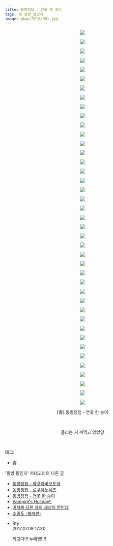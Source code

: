 ```yaml
---
title: 동방청첩 - 연꽃 한 송이
tags: 青 동방_동인지
image: ghap/3518/001.jpg
---
```

<div class="article">
<p style="text-align: center; clear: none; float: none;"><img src="{{ site.nasurl }}/ghap/3518/001.jpg"/></p>
<p style="text-align: center; clear: none; float: none;"><img src="{{ site.nasurl }}/ghap/3518/002.jpg"/></p>
<p style="text-align: center; clear: none; float: none;"><img src="{{ site.nasurl }}/ghap/3518/003.jpg"/></p>
<p style="text-align: center; clear: none; float: none;"><img src="{{ site.nasurl }}/ghap/3518/004.jpg"/></p>
<p style="text-align: center; clear: none; float: none;"><img src="{{ site.nasurl }}/ghap/3518/005.jpg"/></p>
<p style="text-align: center; clear: none; float: none;"><img src="{{ site.nasurl }}/ghap/3518/006.jpg"/></p>
<p style="text-align: center; clear: none; float: none;"><img src="{{ site.nasurl }}/ghap/3518/007.jpg"/></p>
<p style="text-align: center; clear: none; float: none;"><img src="{{ site.nasurl }}/ghap/3518/008.jpg"/></p>
<p style="text-align: center; clear: none; float: none;"><img src="{{ site.nasurl }}/ghap/3518/009.jpg"/></p>
<p style="text-align: center; clear: none; float: none;"><img src="{{ site.nasurl }}/ghap/3518/010.jpg"/></p>
<p style="text-align: center; clear: none; float: none;"><img src="{{ site.nasurl }}/ghap/3518/011.jpg"/></p>
<p style="text-align: center; clear: none; float: none;"><img src="{{ site.nasurl }}/ghap/3518/012.jpg"/></p>
<p style="text-align: center; clear: none; float: none;"><img src="{{ site.nasurl }}/ghap/3518/013.jpg"/></p>
<p style="text-align: center; clear: none; float: none;"><img src="{{ site.nasurl }}/ghap/3518/014.jpg"/></p>
<p style="text-align: center; clear: none; float: none;"><img src="{{ site.nasurl }}/ghap/3518/015.jpg"/></p>
<p style="text-align: center; clear: none; float: none;"><img src="{{ site.nasurl }}/ghap/3518/016.jpg"/></p>
<p style="text-align: center; clear: none; float: none;"><img src="{{ site.nasurl }}/ghap/3518/017.jpg"/></p>
<p style="text-align: center; clear: none; float: none;"><img src="{{ site.nasurl }}/ghap/3518/018.jpg"/></p>
<p style="text-align: center; clear: none; float: none;"><img src="{{ site.nasurl }}/ghap/3518/019.jpg"/></p>
<p style="text-align: center; clear: none; float: none;"><img src="{{ site.nasurl }}/ghap/3518/020.jpg"/></p>
<p style="text-align: center; clear: none; float: none;"><img src="{{ site.nasurl }}/ghap/3518/021.jpg"/></p>
<p style="text-align: center; clear: none; float: none;"><img src="{{ site.nasurl }}/ghap/3518/022.jpg"/></p>
<p style="text-align: center; clear: none; float: none;"><img src="{{ site.nasurl }}/ghap/3518/023.jpg"/></p>
<p style="text-align: center; clear: none; float: none;"><img src="{{ site.nasurl }}/ghap/3518/024.jpg"/></p>
<p style="text-align: center; clear: none; float: none;"><img src="{{ site.nasurl }}/ghap/3518/025.jpg"/></p>
<p style="text-align: center; clear: none; float: none;"><img src="{{ site.nasurl }}/ghap/3518/026.jpg"/></p>
<p style="text-align: center; clear: none; float: none;"><img src="{{ site.nasurl }}/ghap/3518/027.jpg"/></p>
<p style="text-align: center; clear: none; float: none;"><img src="{{ site.nasurl }}/ghap/3518/028.jpg"/></p>
<p style="text-align: center; clear: none; float: none;"><img src="{{ site.nasurl }}/ghap/3518/029.jpg"/></p>
<p style="text-align: center; clear: none; float: none;"><img src="{{ site.nasurl }}/ghap/3518/030.jpg"/></p>
<p style="text-align: center; clear: none; float: none;"><img src="{{ site.nasurl }}/ghap/3518/031.jpg"/></p>
<p style="text-align: center; clear: none; float: none;"><img src="{{ site.nasurl }}/ghap/3518/032.jpg"/></p>
<p style="text-align: center; clear: none; float: none;"><img src="{{ site.nasurl }}/ghap/3518/033.jpg"/></p>
<p style="text-align: center; clear: none; float: none;"><img src="{{ site.nasurl }}/ghap/3518/034.jpg"/></p>
<p style="text-align: center; clear: none; float: none;"><img src="{{ site.nasurl }}/ghap/3518/035.jpg"/></p>
<p style="text-align: center; clear: none; float: none;"><img src="{{ site.nasurl }}/ghap/3518/036.jpg"/></p>
<p style="text-align: center; clear: none; float: none;"><img src="{{ site.nasurl }}/ghap/3518/037.jpg"/></p>
<p style="text-align: center; clear: none; float: none;"><img src="{{ site.nasurl }}/ghap/3518/038.jpg"/></p>
<p style="text-align: center; clear: none; float: none;"><img src="{{ site.nasurl }}/ghap/3518/039.jpg"/></p>
<p style="text-align: center; clear: none; float: none;"><img src="{{ site.nasurl }}/ghap/3518/040.jpg"/></p>
<p style="text-align: center; clear: none; float: none;"><img src="{{ site.nasurl }}/ghap/3518/041.jpg"/></p>
<p style="text-align: center; clear: none; float: none;">[青] 동방청첩 - 연꽃 한 송이</p>
<p style="text-align: center; clear: none; float: none;"><br/></p>
<p style="text-align: center; clear: none; float: none;">올리는 거 까먹고 있었당</p>
<p><br/></p>
</div><div class="tagTrail">
<p>태그: </p>
<ul>
<li>青</li>
</ul>
</div><div class="another">
<p>'동방 동인지' 카테고리의 다른 글</p>
<ul>
<li><a href="/2017-07-07-ghap_3520">동방청첩 - 와쿠라바코토하</a></li>
<li><a href="/2017-07-07-ghap_3519">동방청첩 - 로쿠유노세츠</a></li>
<li><a href="/2017-07-07-ghap_3518">동방청첩 - 연꽃 한 송이</a></li>
<li><a href="/2017-07-02-ghap_3507">Vampire's Holiday!!</a></li>
<li><a href="/2017-07-02-ghap_3506">어차피 다른 자의 세상일 뿐인데</a></li>
<li><a href="/2017-06-25-ghap_3499">수밀도 -해저판-</a></li>
</ul>
</div><div class="cb_module cb_fluid">
<div class="cb_wrt cb_profile">
<div class="comment">
<ul>
<li class="cb_thumb_off" id="comment15031915">
<div class="cb_comment_area">
<div class="cb_info_area">
<div class="cb_section">
<span class="cb_nick_name">Rty</span>
</div>
<div class="cb_section">
<span class="cb_date">2017.07.08 17:30 </span>
</div>
</div>
<div class="cb_dsc_comment">
<p class="cb_dsc">
											최고다!!! 누에짱!!!!
										</p>
</div>
</div></li>
</ul>
</div>
</div><!-- commentList close -->
</div>